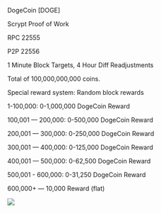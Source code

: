 DogeCoin [DOGE]

Scrypt Proof of Work

RPC 22555

P2P 22556

1 Minute Block Targets, 4 Hour Diff Readjustments

Total of 100,000,000,000 coins. 

Special reward system: Random block rewards

1-100,000: 0-1,000,000 DogeCoin Reward 

100,001 — 200,000: 0-500,000 DogeCoin Reward 

200,001 — 300,000: 0-250,000 DogeCoin Reward 

300,001 — 400,000: 0-125,000 DogeCoin Reward 

400,001 — 500,000: 0-62,500 DogeCoin Reward 

500,001 - 600,000: 0-31,250 DogeCoin Reward

600,000+ — 10,000 Reward (flat)

![](http://dogesay.com/wow//////such/coin)
